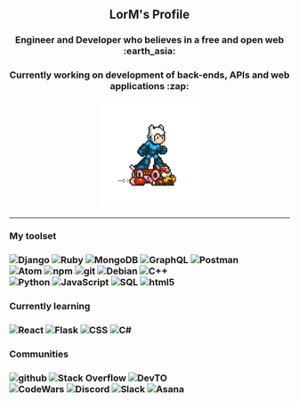 <!---README--->

<h2 align="center"> LorM's Profile </h2>

<h3 align="center"> Engineer and Developer who believes in a free and open web :earth_asia: </h3>
<h3 align="center"> Currently working on development of back-ends, APIs and web applications :zap: </h3>

<h3 align="center"> <img style="float" src="https://github.com/LorM89/LorM89/blob/main/assets/cloudyman.gif" width="180px"/> </h3>


___

<h3 align="left"> My toolset </h3>
<h3 align="left">
  <img alt="Django" src="https://img.shields.io/badge/-Django-0c4d06?style=flat&logo=django" /> 
  <img alt="Ruby" src="https://img.shields.io/badge/-Ruby-960505?style=flat&logo=ruby" /> 
  <img alt="MongoDB" src="https://img.shields.io/badge/-MongoDB-13aa52?style=flat&logo=mongodb&logoColor=white" />
  <img alt="GraphQL" src="https://img.shields.io/badge/-GraphQL-E10098?style=flat&logo=graphql" /> 
  <img alt="Postman" src="https://img.shields.io/badge/-Postman-d4531b?style=flat&logo=postman&logoColor=white" /> <br />
  <img alt="Atom" src="https://img.shields.io/badge/-Atom-0c4d06?style=flat&logo=atom" /> 
  <img alt="npm" src="https://img.shields.io/badge/-NPM-CB3837?style=flat&logo=npm&logoColor=white"/> 
  <img alt="git" src="https://img.shields.io/badge/-Git-13aa52?style=flat&logo=git&logoColor=white" /> 
  <img alt="Debian" src="https://img.shields.io/badge/-Debian-9f0000?style=flat&logo=debian" />
  <img alt="C++" src="https://img.shields.io/badge/-C++-2729c1?&logo=c%2b%2b&logoColor=00599C&logoColor=white" /> <br />
  <img alt="Python" src="https://img.shields.io/badge/-Python-1338bd?style=flat&logo=python&logoColor=white" />
  <img alt="JavaScript" src="https://img.shields.io/badge/-JavaSript-e3c40b?&logo=JavaScript&logoColor=black" />
  <img alt="SQL" src="https://img.shields.io/badge/-SQL-2b2b87?style=flat&logo=sqlite" />
  <img alt="html5" src="https://img.shields.io/badge/-HTML5-E34F26?style=flat&logo=html5&logoColor=white" /> 
</h3>

<h3 align="left"> Currently learning </h3>
<h3 align="left">
  <img alt="React" src="https://img.shields.io/badge/-React-2b2b87?&logo=react&logoColor=white" /> 
  <img alt="Flask" src="https://img.shields.io/badge/-Flask-333333?&logo=flask&logoColor=white" /> 
  <img alt="CSS" src="https://img.shields.io/badge/-CSS-1338bd?style=flat&logo=css&logoColor=white" /> 
  <img alt="C#" src="https://img.shields.io/badge/-C#-2b2b87?&logo=react&logoColor=white" /> 
</h3>

<h3 align="left">  Communities </h3>
<h3 align="left"> 
  <img alt="github" src="https://img.shields.io/badge/github-363635?&style=flat&logo=github&logoColor=white"/>
  <img alt="Stack Overflow" src="https://img.shields.io/badge/Stack Overflow-363635?&style=flat&logo=stackoverflow&logoColor=white"/> 
  <img alt="DevTO" src="https://img.shields.io/badge/DEVTO-363635?&style=flat&logo=dev-dot-to" /> <br />
  <img alt="CodeWars" src="https://img.shields.io/badge/-CodeWars-363635?&style=flat&logo=codewars"/>
  <img alt="Discord" src="https://img.shields.io/badge/Discord-363635?&style=flat&logo=discord&logoColor=white"/> 
  <img alt="Slack" src="https://img.shields.io/badge/Slack-363635?&style=flat&logo=slack"/>
  <img alt="Asana" src="https://img.shields.io/badge/-Asana-363635?style=flat&logo=asana" /> 
</h3>

<!----   <img alt="Linux" src="https://img.shields.io/badge/-Linux-000?&logo=linux" /> --->
